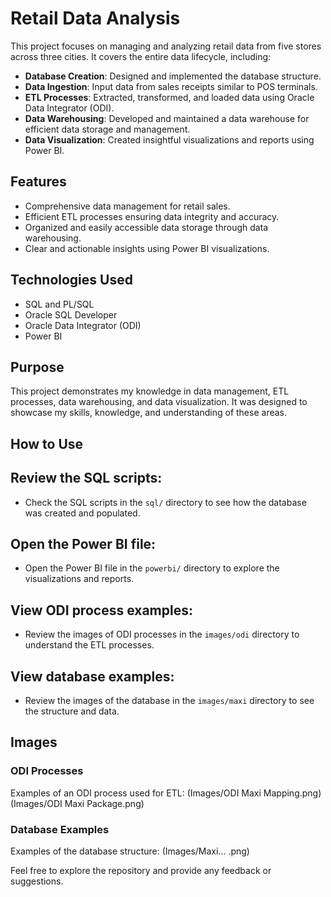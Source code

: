 # Retail Data Analysis

This project focuses on managing and analyzing retail data from five stores across three cities. It covers the entire data lifecycle, including:

- **Database Creation**: Designed and implemented the database structure.
- **Data Ingestion**: Input data from sales receipts similar to POS terminals.
- **ETL Processes**: Extracted, transformed, and loaded data using Oracle Data Integrator (ODI).
- **Data Warehousing**: Developed and maintained a data warehouse for efficient data storage and management.
- **Data Visualization**: Created insightful visualizations and reports using Power BI.

## Features

- Comprehensive data management for retail sales.
- Efficient ETL processes ensuring data integrity and accuracy.
- Organized and easily accessible data storage through data warehousing.
- Clear and actionable insights using Power BI visualizations.

## Technologies Used

- SQL and PL/SQL
- Oracle SQL Developer
- Oracle Data Integrator (ODI)
- Power BI

## Purpose

This project demonstrates my knowledge in data management, ETL processes, data warehousing, and data visualization. It was designed to showcase my skills, knowledge, and understanding of these areas.

## How to Use

## Review the SQL scripts:

- Check the SQL scripts in the `sql/` directory to see how the database was created and populated.

## Open the Power BI file:

- Open the Power BI file in the `powerbi/` directory to explore the visualizations and reports.

## View ODI process examples:

- Review the images of ODI processes in the `images/odi` directory to understand the ETL processes.

## View database examples:

- Review the images of the database in the `images/maxi` directory to see the structure and data.

## Images

### ODI Processes

Examples of an ODI process used for ETL: 
(Images/ODI Maxi Mapping.png) 
(Images/ODI Maxi Package.png)

### Database Examples

Examples of the database structure: 
(Images/Maxi... .png)

   Feel free to explore the repository and provide any feedback or suggestions.
